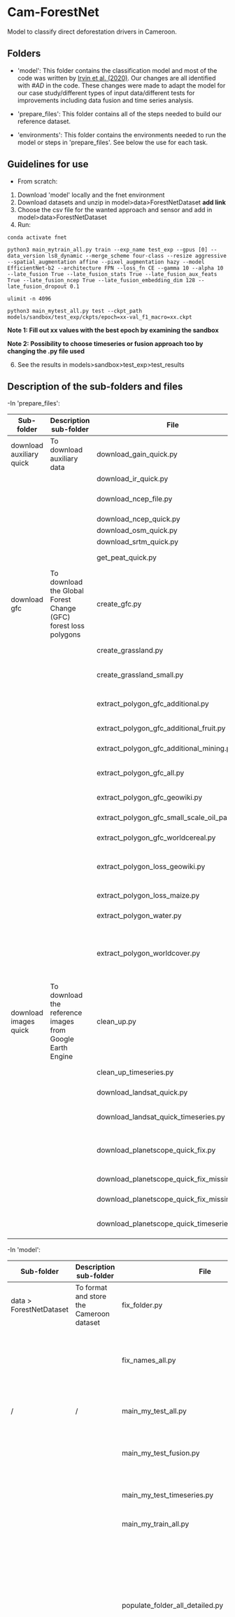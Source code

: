 # Cam-ForestNet
Model to classify direct deforestation drivers in Cameroon.

Folders
------
- 'model': This folder contains the classification model and most of the code was written by [Irvin et al. (2020)](https://arxiv.org/pdf/2011.05479.pdf). Our changes are all identified with *#AD* in the code. These changes were made to adapt the model for our case study/different types of input data/different tests for improvements including data fusion and time series analysis.

- 'prepare_files': This folder contains all of the steps needed to build our reference dataset.
  
- 'environments': This folder contains the environments needed to run the model or steps in 'prepare_files'. See below the use for each task.

Guidelines for use
------
- From scratch:
1. Download 'model' locally and the fnet environment
3. Download datasets and unzip in model>data>ForestNetDataset **add link**
4. Choose the csv file for the wanted approach and sensor and add in model>data>ForestNetDataset
5. Run:

`conda activate fnet`

`python3 main_mytrain_all.py train --exp_name test_exp --gpus [0] --data_version ls8_dynamic --merge_scheme four-class --resize aggressive --spatial_augmentation affine --pixel_augmentation hazy --model EfficientNet-b2 --architecture FPN --loss_fn CE --gamma 10 --alpha 10 --late_fusion True --late_fusion_stats True --late_fusion_aux_feats True --late_fusion_ncep True --late_fusion_embedding_dim 128 --late_fusion_dropout 0.1`


`ulimit -n 4096`

`python3 main_mytest_all.py test --ckpt_path models/sandbox/test_exp/ckpts/epoch=xx-val_f1_macro=xx.ckpt`

**Note 1: Fill out xx values with the best epoch by examining the sandbox**

**Note 2: Possibility to choose timeseries or fusion approach too  by changing the .py file used**

6. See the results in models>sandbox>test_exp>test_results


Description of the sub-folders and files
------
-In 'prepare_files': 

| Sub-folder    | Description sub-folder          | File | Description file | Environment to use | 
| ------------- | ------------- |------------- |------------- |------------- |
| download auxiliary quick  | To download auxiliary data  |  download_gain_quick.py | To download forest gain | ggdrive |
|   |   |  download_ir_quick.py | To download infrared bands | ggdrive |
|   |   |  download_ncep_file.py | To generate NCEP data using the downloaded NCEP files (need to [download](https://www.nco.ncep.noaa.gov/pmb/products/cfs/) those beforehand and put the result in an 'ncep' folder in the 'input' subfolder) | ggdrive |
|   |   |  download_ncep_quick.py | To download NCEP data using Google Earth Engine | ggdrive |
|   |   |  download_osm_quick.py | To download OpenStreetMap data | ggdrive |
|   |   |  download_srtm_quick.py | To download SRTM data | ggdrive |
|   |   |  get_peat_quick.py | To generate data on the present of peat using the downloaded file from [Global Forest Watch](https://data.globalforestwatch.org/datasets/aed14a0e0a8d40c69a73321275caf3e8/explore?location=10.103967%2C-99.210783%2C1.87)| ggdrive |
| download gfc  | To download the Global Forest Change (GFC) forest loss polygons  |  create_gfc.py | To create shapefiles from the GFC TIFF images which need to be [downloaded](https://storage.googleapis.com/earthenginepartners-hansen/GFC-2020-v1.8/download.html) for coordinates 0-10N, 0-10E; 0-10N, 10-20E; 10-20N, 10-20E and added in the 'input' subfolder| pygdal |
|   |   |  create_grassland.py | To create a shapefile from the ESA WorldCover 2020 map for grassland | pygdal |
|   |   |  create_grassland_small.py | To create a shapefile from the ESA WorldCover 2020 map for grassland but limit output to a selected number of shapes| pygdal |
|   |   |  extract_polygon_gfc_additional.py | To generate more GFC forest loss patches where we know the land use for large-scale plantations and mining | pygdal |
|   |   |  extract_polygon_gfc_additional_fruit.py | To generate more GFC forest loss patches where we know the land use for fruit plantations | pygdal |
|   |   |  extract_polygon_gfc_additional_mining.py | To generate more GFC forest loss patches where we know the land use for mining | pygdal |
|   |   |  extract_polygon_gfc_all.py | To generate GFC forest loss patches where we know the land use by selecting the shapefile and year | pygdal |
|   |   |  extract_polygon_gfc_geowiki.py | To generate GFC forest loss patches where we know the land use for Geowiki data | pygdal |
|   |   |  extract_polygon_gfc_small_scale_oil_palm.py | To generate GFC forest loss patches where we know the land use for Biopama data | pygdal |
|   |   |  extract_polygon_gfc_worldcereal.py | To generate GFC forest loss patches where we know the land use for WorldCereal data | pygdal |
|   |   |  extract_polygon_loss_geowiki.py | To generate shapefile where we know the land use from a Geowiki csv file: need to [download ILUC_DARE_campaign_x_y.csv](https://pure.iiasa.ac.at/id/eprint/17539/) and add it to the 'Geowiki' subfolder in the 'input' subfolder| pygdal |
|   |   |  extract_polygon_loss_maize.py | To generate shapefile where we know the land use from a WorldCereal csv file | pygdal |
|   |   |  extract_polygon_water.py | To generate GFC forest loss patches where we know the land use for Worldcover water data | pygdal |
|   |   |  extract_polygon_worldcover.py | To generate GFC forest loss patches where we know the land use for Worldcover data ([download WorldCover](https://esa-worldcover.org/en/data-access) file and add it in 'ESA_WorldCover_10m_2020_v100_N03E009_Map' subfolder in the 'input' and 'WorldCover' subfolders to reproduce the conversion from TIFF to shapefile)| pygdal |
| download images quick  | To download the reference images from Google Earth Engine |  clean_up.py | To remove blank images (i.e. 'errors') | ggdrive |
|  |  |  clean_up_timeseries.py | To remove blank images (i.e. 'errors') from the timeseries folders| ggdrive |
|  |  |  download_landsat_quick.py | To download single Landsat-8 images centred on the GFC forest loss patches created | ggdrive |
|  |  |  download_landsat_quick_timeseries.py | To download multiple Landsat-8 images centred on the GFC forest loss patches created for the timeseries approach | ggdrive |
|  |  |  download_planetscope_quick_fix.py | To download single NICFI PlanetScope images centred on the GFC forest loss patches created (NB: 'fix' because the filtering in the previous version was not properly done)| ggdrive |
|  |  |  download_planetscope_quick_fix_missing.py | To download NICFI PlanetScope images that were not properly downloaded| ggdrive |
|  |  |  download_planetscope_quick_fix_missing2.py | To download NICFI PlanetScope images that were not properly downloaded| ggdrive |
|  |  |  download_planetscope_quick_timeseries.py | To download multiple NICFI PlanetScope images centred on the GFC forest loss patches created created for the timeseries approach| ggdrive |

-In 'model': 

| Sub-folder    | Description sub-folder          | File | Description file | Environment to use | 
| ------------- | ------------- |------------- |------------- |------------- |
| data > ForestNetDataset | To format and store the Cameroon dataset |  fix_folder.py | To remove images with high uncertainty | fnet |
|  |  |  fix_names_all.py | To fix the names of NCEP data to match the ForestNet formatting for names | fnet |
| / | / |  main_my_test_all.py | To test Cam-ForestNet with a single image approach | fnet |
|  |  |  main_my_test_fusion.py | To test Cam-ForestNet with a decision-based fusion approach | fnet |
|  |  |  main_my_test_timeseries.py | To test Cam-ForestNet with a timeseries approach | fnet |
|  |  |  main_my_train_all.py | To train Cam-ForestNet | fnet |
|  |  |  populate_folder_all_detailed.py | To create a formatted data folder to train and test Cam-ForestNet using the steps in 'prepare_files'; split the data into training, validation and testing datasets; and generate a reference csv file with labels | fnet |
|  |  |  populate_folder_all_detailed_timeseries.py | To create a formatted data folder to train and test Cam-ForestNet with a timeseries approach using the steps in 'prepare_files'; split the data into training, validation and testing datasets; and generate a reference csv file with labels | fnet |
|  |  |  populate_folder_all_match_test_datasets_planet.py | To select the available Landsat-8 and NICFI PlanetScope data with the same centroid coordinates; split the data into training, validation and testing datasets; and generate a reference csv file with labels to test data fusion | fnet |

Data licenses
------
The NICFI PlanetScope images fall under the same license as the [NICFI data program license agreement](https://assets.planet.com/docs/Planet_ParticipantLicenseAgreement_NICFI.pdf). [OpenStreetMap®](https://osmfoundation.org/wiki/Licence/Attribution_Guidelines) is open data, licensed under the Open Data Commons Open Database License (ODbL) by the OpenStreetMap Foundation (OSMF). The documentation is licensed under the [Creative Commons Attribution-ShareAlike 2.0 license (CC BY-SA 2.0)](https://creativecommons.org/licenses/by-sa/2.0/). The rest of the data (including data in the input folders shared with the code) is under a [Creative Commons Attribution 4.0 International License](https://creativecommons.org/licenses/by/4.0/). The data has been transformed following the code in this repository.


